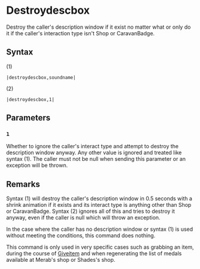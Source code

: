 # Destroydescbox

Destroy the caller's description window if it exist no matter what or only do it if the caller's interaction type isn't Shop or CaravanBadge.

## Syntax

(1)

````
|destroydescbox,soundname|
````

(2)

````
|destroydescbox,1|
````

## Parameters

### `1`

Whether to ignore the caller's interact type and attempt to destroy the description window anyway. Any other value is ignored and treated like syntax (1). The caller must not be null when sending this parameter or an exception will be thrown.

## Remarks

Syntax (1) will destroy the caller's description window in 0.5 seconds with a shrink animation if it exists and its interact type is anything other than Shop or CaravanBadge. Syntax (2) ignores all of this and tries to destroy it anyway, even if the caller is null which will throw an exception.

In the case where the caller has no description window or syntax (1) is used without meeting the conditions, this command does nothing.

This command is only used in very specific cases such as grabbing an item, during the course of [Giveitem](Giveitem.md) and when regenerating the list of medals available at Merab's shop or Shades's shop.
